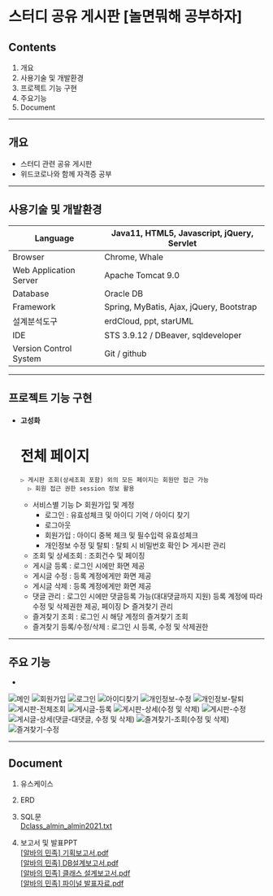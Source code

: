 # 스터디 공유 게시판 [놀면뭐해 공부하자]

## Contents 
1. 개요
2. 사용기술 및 개발환경
3. 프로젝트 기능 구현
4. 주요기능
5. Document
***
## 개요
* 스터디 관련 공유 게시판
* 위드코로나와 함께 자격증 공부
***

## 사용기술 및 개발환경

Language | Java11, HTML5, Javascript, jQuery, Servlet
------------ | ------------- 
Browser | Chrome, Whale 
Web Application Server | Apache Tomcat 9.0
Database|Oracle DB
Framework|Spring, MyBatis, Ajax, jQuery, Bootstrap
설계분석도구|erdCloud, ppt, starUML
IDE|STS 3.9.12 / DBeaver, sqldeveloper
Version Control System|Git / github
***
## 프로젝트 기능 구현

*  #### 고성화
    # 전체 페이지
       ▷ 게시판 조회(상세조회 포함) 외의 모든 페이지는 회원만 접근 가능
		 ▷ 회원 접근 권한 session 정보 활용
 
    *  서비스별 기능
	 ▷ 회원가입 및 계정
	    - 로그인 : 유효성체크 및 아이디 기억 / 아이디 찾기
	    - 로그아웃
	    - 회원가입 : 아이디 중복 체크 및 필수입력 유효성체크
	    - 개인정보 수정 및 탈퇴 : 탈퇴 시 비밀번호 확인
	▷ 게시판 관리
	- 조회 및 상세조회 : 조회건수 및 페이징
	- 게시글 등록 : 로그인 시에만 화면 제공
	- 게시글 수정 : 등록 계정에게만 화면 제공
	- 게시글 삭제 : 등록 계정에게만 화면 제공
	- 댓글 관리 : 로그인 시에만 댓글등록 가능(대대댓글까지 지원)
	             등록 계정에 따라 수정 및 삭제권한 제공, 페이징
	▷ 즐겨찾기 관리
	- 즐겨찾기 조회 : 로그인 시 해당 계정의 즐겨찾기 조회
	- 즐겨찾기 등록/수정/삭제 : 로그인 시 등록, 수정 및 삭제권한
***
## 주요 기능
* 
![메인](https://user-images.githubusercontent.com/115056845/223767627-098cf001-f655-4b1d-a20d-b992b7098bad.png)
![회원가입](https://user-images.githubusercontent.com/115056845/223767807-c595acb3-4117-418e-9671-4cbecfb75fd0.png)
![로그인](https://user-images.githubusercontent.com/115056845/223767838-4d69b992-74df-4d1b-be28-2f6840947901.png)
![아이디찾기](https://user-images.githubusercontent.com/115056845/223767904-adcc1f78-705a-4c7f-aaae-7349964f6361.png)
![개인정보-수정](https://user-images.githubusercontent.com/115056845/223768063-ed1a5bd5-064b-4824-880e-85d01c876285.png)
![개인정보-탈퇴](https://user-images.githubusercontent.com/115056845/223768094-97d1ebd4-4c5c-4cd6-b501-785d7e34b1ce.png)
![게시판-전체조회](https://user-images.githubusercontent.com/115056845/223768197-38ea8b9f-00d6-4341-adf7-79a56d635ab5.png)
![게시글-등록](https://user-images.githubusercontent.com/115056845/223768242-73c272f2-0241-4d02-af9e-a98e34342e1f.png)
![게시판-상세(수정 및 삭제)](https://user-images.githubusercontent.com/115056845/223768312-d3a5dbd6-925d-4c99-ba78-6f0ab08e383d.png)
![게시판-수정](https://user-images.githubusercontent.com/115056845/223768358-828fdbcc-dbb9-440f-9e3b-1af08a7b78ef.png)
![게시글-상세(댓글-대댓글, 수정 및 삭제)](https://user-images.githubusercontent.com/115056845/223768461-f0fd9a6d-c34f-4bd3-8d16-8ce269c3cb71.png)
![즐겨찾기-조회(수정 및 삭제)](https://user-images.githubusercontent.com/115056845/223768596-c1a410df-79ac-4097-9e59-217247fffa12.png)
![즐겨찾기-수정](https://user-images.githubusercontent.com/115056845/223768605-b6ad0b0c-5923-43bc-b4a1-76110daaadc3.png)
***
## Document
1. 유스케이스


2. ERD


3. SQL문  
[Dclass_almin_almin2021.txt](https://github.com/Seonhea/AlMin/files/7760493/Dclass_almin_almin2021.txt)

4. 보고서 및 발표PPT  
[[알바의 민족] 기획보고서.pdf](https://github.com/Seonhea/AlMin/files/7760484/default.pdf)  
[[알바의 민족] DB설계보고서.pdf](https://github.com/Seonhea/AlMin/files/7760485/DB.pdf)  
[[알바의 민족] 클래스 설계보고서.pdf](https://github.com/Seonhea/AlMin/files/7760486/default.pdf)  
[[알바의 민족] 파이널 발표자료.pdf](https://github.com/Seonhea/AlMin/files/7760479/default.pdf)

